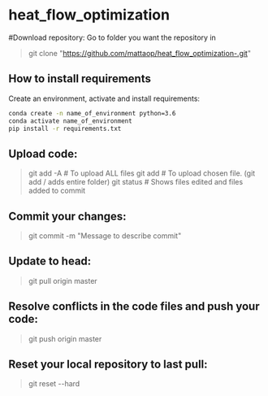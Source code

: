 # heat_flow_optimization

#Download repository:
Go to folder you want the repository in
> git clone "https://github.com/mattaop/heat_flow_optimization-.git"

## How to install requirements
Create an environment, activate and install requirements:

```bash
conda create -n name_of_environment python=3.6
conda activate name_of_environment
pip install -r requirements.txt
```

## Upload code:
> git add -A # To upload ALL files
> git add <fileName> # To upload chosen file. (git add <folderName>/ adds entire folder)
> git status # Shows files edited and files added to commit

## Commit your changes:
> git commit -m "Message to describe commit"

## Update to head:
> git pull origin master 

## Resolve conflicts in the code files and push your code:
> git push origin master

## Reset your local repository to last pull:
> git reset --hard
